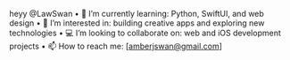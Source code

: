  heyy @LawSwan
	•	🌱 I’m currently learning: Python, SwiftUI, and web design
	•	👀 I’m interested in: building creative apps and exploring new technologies
	•	💻 I’m looking to collaborate on: web and iOS development projects
	•	📫 How to reach me: [amberjswan@gmail.com]
<!---
LawSwan/LawSwan is a ✨ special ✨ repository because its `README.md` (this file) appears on your GitHub profile.
You can click the Preview link to take a look at your changes.
--->

